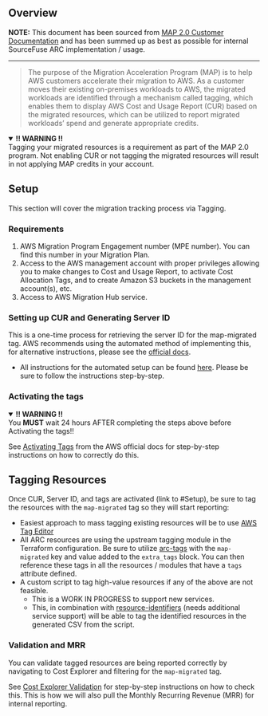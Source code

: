 ## Overview
**NOTE:**
This document has been sourced from [MAP 2.0 Customer Documentation](https://s3-us-west-2.amazonaws.com/map-2.0-customer-documentation/html/latest/en/0-getting-started.html) and has been summed up as best as possible for internal SourceFuse ARC implementation / usage.

---

> The purpose of the Migration Acceleration Program (MAP) is to help AWS customers accelerate their migration to AWS. As a customer moves their existing on-premises workloads to AWS, the migrated workloads are identified through a mechanism called tagging, which enables them to display AWS Cost and Usage Report (CUR) based on the migrated resources, which can be utilized to report migrated workloads’ spend and generate appropriate credits.

<details open>
	<summary><b>!! WARNING !!</b></summary>
	Tagging your migrated resources is a requirement as part of the MAP 2.0 program. Not enabling CUR or not tagging the migrated resources will result in not applying MAP credits in your account.
</details>

## Setup
This section will cover the migration tracking process via Tagging.

### Requirements
1. AWS Migration Program Engagement number (MPE number). You can find this number in your Migration Plan.
2. Access to the AWS management account with proper privileges allowing you to make changes to Cost and Usage Report, to activate Cost Allocation Tags, and to create Amazon S3 buckets in the management account(s), etc.
3. Access to AWS Migration Hub service.

### Setting up CUR and Generating Server ID
This is a one-time process for retrieving the server ID for the map-migrated tag.
AWS recommends using the automated method of implementing this, for alternative instructions, please see the [official docs](https://s3-us-west-2.amazonaws.com/map-2.0-customer-documentation/html/latest/en/1-setting_up_cur.html).
* All instructions for the automated setup can be found [here](https://s3-us-west-2.amazonaws.com/map-2.0-customer-documentation/html/latest/en/1-setting_up_cur/cur_automated.html). Please be sure to follow the instructions step-by-step.

### Activating the tags
<details open>
	<summary><b>!! WARNING !!</b></summary>
	You <b>MUST</b> wait 24 hours AFTER completing the steps above before Activating the tags!!
</details>


See [Activating Tags](https://s3-us-west-2.amazonaws.com/map-2.0-customer-documentation/html/latest/en/2-activate_tags.html) from the AWS official docs for step-by-step instructions on how to correctly do this.

## Tagging Resources
Once CUR, Server ID, and tags are activated (link to #Setup), be sure to tag the resources with the `map-migrated` tag so they will start reporting:
* Easiest approach to mass tagging existing resources will be to use [AWS Tag Editor](https://s3-us-west-2.amazonaws.com/map-2.0-customer-documentation/html/latest/en/3-tagging_resources/aws_tag_editor.html)
* All ARC resources are using the upstream tagging module in the Terraform configuration. Be sure to utilize [arc-tags](https://registry.terraform.io/modules/sourcefuse/arc-tags/aws/latest) with the `map-migrated` key and value added to the `extra_tags` block. You can then reference these tags in all the resources / modules that have a `tags` attribute defined.
* A custom script to tag high-value resources if any of the above are not feasible.
  * This is a WORK IN PROGRESS to support new services.
  * This, in combination with [resource-identifiers](https://github.com/sourcefuse/arc-helpful-scripts/tree/main/python/resource-identifiers) (needs additional service support) will be able to tag the identified resources in the generated CSV from the script.

### Validation and MRR
You can validate tagged resources are being reported correctly by navigating to Cost Explorer and filtering for the `map-migrated` tag.

See [Cost Explorer Validation](https://s3-us-west-2.amazonaws.com/map-2.0-customer-documentation/html/latest/en/troubleshooting/cost_explorer.html) for step-by-step instructions on how to check this.
This is how we will also pull the Monthly Recurring Revenue (MRR) for internal reporting.
